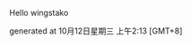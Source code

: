 <!--- 
The README.md is auto-generated. Do not edit.
--->

Hello wingstako

generated at 10月12日星期三 上午2:13 [GMT+8]
